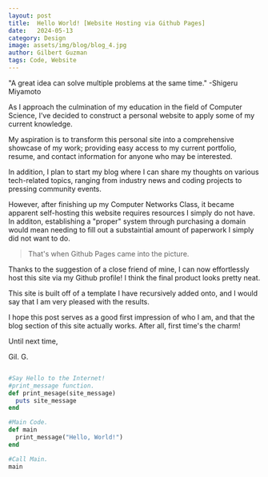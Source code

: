 ```yaml
---
layout: post
title:  Hello World! [Website Hosting via Github Pages]
date:   2024-05-13
category: Design
image: assets/img/blog/blog_4.jpg
author: Gilbert Guzman
tags: Code, Website
---
```


"A great idea can solve multiple problems at the same time."
-Shigeru Miyamoto

As I approach the culmination of my education in the field of Computer Science, I’ve decided to construct a personal website to apply some of my current knowledge.

My aspiration is to transform this personal site into a comprehensive showcase of my work; providing easy access to my current portfolio, resume, and contact information for anyone who may be interested.

In addition, I plan to start my blog where I can share my thoughts on various tech-related topics, ranging from industry news and coding projects to pressing community events.

However, after finishing up my Computer Networks Class, it became apparent self-hosting this website requires resources I simply do not have. In additon, establishing a "proper" system through purchasing a domain would mean needing to fill out a substaintial amount of paperwork I simply did not want to do.

> That's when Github Pages came into the picture.

Thanks to the suggestion of a close friend of mine, I can now effortlessly host this site via my Github profile! I think the final product looks pretty neat. 

This site is built off of a template I have recursively added onto, and I would say that I am very pleased with the results. 

I hope this post serves as a good first impression of who I am, and that the blog section of this site actually works. After all, first time's the charm!

Until next time,

Gil. G.


```ruby

#Say Hello to the Internet!
#print_message function.
def print_mesage(site_message)
  puts site_message
end

#Main Code.
def main
  print_message("Hello, World!")
end

#Call Main.
main
```

